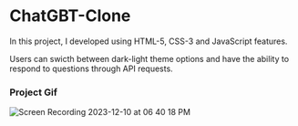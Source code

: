<h1>ChatGBT-Clone</h1>

<p> In this project,  I developed using HTML-5, CSS-3 and JavaScript features.</p>
<p>Users can swicth between dark-light theme options and have the ability to respond to questions through API requests.</p>

<h3>Project Gif</h3>




![Screen Recording 2023-12-10 at 06 40 18 PM](https://github.com/nazanyilmaz/chatGBT-clone/assets/147782488/692b6859-4dc3-4f91-a513-40a3d7a72a45)

